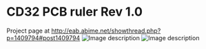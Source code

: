 # CD32 PCB ruler Rev 1.0

Project page at http://eab.abime.net/showthread.php?p=1409794#post1409794
![Image description](https://i.postimg.cc/tJkxtfJr/2020-07-25-09-55-52-PCB-Prototype-JLCPCB.png)
![Image description](https://i.postimg.cc/dQ536GnS/2020-07-25-09-56-31-PCB-Prototype-JLCPCB.png)
